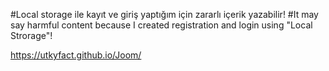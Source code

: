 #Local storage ile kayıt ve giriş yaptığım için zararlı içerik yazabilir!
#It may say harmful content because I created registration and login using "Local Strorage"!

https://utkyfact.github.io/Joom/
